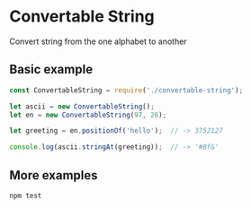 # Convertable String

Convert string from the one alphabet to another

## Basic example

```js
const ConvertableString = require('./convertable-string');

let ascii = new ConvertableString();
let en = new ConvertableString(97, 26);

let greeting = en.positionOf('hello');  // -> 3752127

console.log(ascii.stringAt(greeting));  // -> '#Bf&'
```

## More examples

`npm test`
